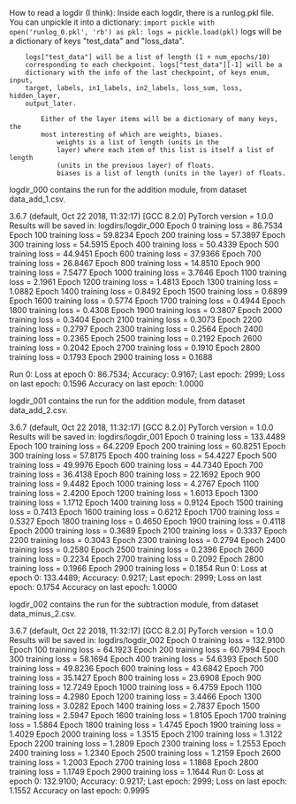 How to read a logdir (I think):
    Inside each logdir, there is a runlog.pkl file. You can unpickle it into a 
    dictionary:
    ```
    import pickle
    with open('runlog_0.pkl', 'rb') as pkl:
        logs = pickle.load(pkl)
    ```
    logs will be a dictionary of keys "test_data" and "loss_data".

        logs["test_data"] will be a list of length (1 + num_epochs/10) 
        corresponding to each checkpoint. logs["test_data"][-1] will be a 
        dictionary with the info of the last checkpoint, of keys enum, input, 
        target, labels, in1_labels, in2_labels, loss_sum, loss, hidden_layer, 
        output_later.

            Either of the layer items will be a dictionary of many keys, the 
            most interesting of which are weights, biases.
                weights is a list of length (units in the 
                layer) where each item of this list is itself a list of length 
                (units in the previous layer) of floats.
                biases is a list of length (units in the layer) of floats.



logdir_000 contains the run for the addition module, from dataset 
data_add_1.csv.

3.6.7 (default, Oct 22 2018, 11:32:17) 
[GCC 8.2.0]
PyTorch version = 1.0.0
Results will be saved in: logdirs/logdir_000
Epoch 0 training loss = 86.7534
Epoch 100 training loss = 59.8234
Epoch 200 training loss = 57.3897
Epoch 300 training loss = 54.5915
Epoch 400 training loss = 50.4339
Epoch 500 training loss = 44.9451
Epoch 600 training loss = 37.9366
Epoch 700 training loss = 26.8467
Epoch 800 training loss = 14.8510
Epoch 900 training loss = 7.5477
Epoch 1000 training loss = 3.7646
Epoch 1100 training loss = 2.1961
Epoch 1200 training loss = 1.4813
Epoch 1300 training loss = 1.0882
Epoch 1400 training loss = 0.8492
Epoch 1500 training loss = 0.6899
Epoch 1600 training loss = 0.5774
Epoch 1700 training loss = 0.4944
Epoch 1800 training loss = 0.4308
Epoch 1900 training loss = 0.3807
Epoch 2000 training loss = 0.3404
Epoch 2100 training loss = 0.3073
Epoch 2200 training loss = 0.2797
Epoch 2300 training loss = 0.2564
Epoch 2400 training loss = 0.2365
Epoch 2500 training loss = 0.2192
Epoch 2600 training loss = 0.2042
Epoch 2700 training loss = 0.1910
Epoch 2800 training loss = 0.1793
Epoch 2900 training loss = 0.1688

Run 0: Loss at epoch 0: 86.7534; Accuracy: 0.9167;
Last epoch: 2999; Loss on last epoch: 0.1596 Accuracy on last epoch: 1.0000


logdir_001 contains the run for the addition module, from dataset 
data_add_2.csv.

3.6.7 (default, Oct 22 2018, 11:32:17) 
[GCC 8.2.0]
PyTorch version = 1.0.0
Results will be saved in: logdirs/logdir_001
Epoch 0 training loss = 133.4489
Epoch 100 training loss = 64.2209
Epoch 200 training loss = 60.8251
Epoch 300 training loss = 57.8175
Epoch 400 training loss = 54.4227
Epoch 500 training loss = 49.9976
Epoch 600 training loss = 44.7340
Epoch 700 training loss = 36.4138
Epoch 800 training loss = 22.1692
Epoch 900 training loss = 9.4482
Epoch 1000 training loss = 4.2767
Epoch 1100 training loss = 2.4200
Epoch 1200 training loss = 1.6013
Epoch 1300 training loss = 1.1712
Epoch 1400 training loss = 0.9124
Epoch 1500 training loss = 0.7413
Epoch 1600 training loss = 0.6212
Epoch 1700 training loss = 0.5327
Epoch 1800 training loss = 0.4650
Epoch 1900 training loss = 0.4118
Epoch 2000 training loss = 0.3689
Epoch 2100 training loss = 0.3337
Epoch 2200 training loss = 0.3043
Epoch 2300 training loss = 0.2794
Epoch 2400 training loss = 0.2580
Epoch 2500 training loss = 0.2396
Epoch 2600 training loss = 0.2234
Epoch 2700 training loss = 0.2092
Epoch 2800 training loss = 0.1966
Epoch 2900 training loss = 0.1854
Run 0: Loss at epoch 0: 133.4489; Accuracy: 0.9217;
Last epoch: 2999; Loss on last epoch: 0.1754 Accuracy on last epoch: 1.0000<Paste>


logdir_002 contains the run for the subtraction module, from dataset 
data_minus_2.csv.

3.6.7 (default, Oct 22 2018, 11:32:17) 
[GCC 8.2.0]
PyTorch version = 1.0.0
Results will be saved in: logdirs/logdir_002
Epoch 0 training loss = 132.9100
Epoch 100 training loss = 64.1923
Epoch 200 training loss = 60.7994
Epoch 300 training loss = 58.1694
Epoch 400 training loss = 54.6393
Epoch 500 training loss = 49.8236
Epoch 600 training loss = 43.6842
Epoch 700 training loss = 35.1427
Epoch 800 training loss = 23.6908
Epoch 900 training loss = 12.7249
Epoch 1000 training loss = 6.4759
Epoch 1100 training loss = 4.2980
Epoch 1200 training loss = 3.4466
Epoch 1300 training loss = 3.0282
Epoch 1400 training loss = 2.7837
Epoch 1500 training loss = 2.5947
Epoch 1600 training loss = 1.8105
Epoch 1700 training loss = 1.5864
Epoch 1800 training loss = 1.4745
Epoch 1900 training loss = 1.4029
Epoch 2000 training loss = 1.3515
Epoch 2100 training loss = 1.3122
Epoch 2200 training loss = 1.2809
Epoch 2300 training loss = 1.2553
Epoch 2400 training loss = 1.2340
Epoch 2500 training loss = 1.2159
Epoch 2600 training loss = 1.2003
Epoch 2700 training loss = 1.1868
Epoch 2800 training loss = 1.1749
Epoch 2900 training loss = 1.1644
Run 0: Loss at epoch 0: 132.9100; Accuracy: 0.9217;
Last epoch: 2999; Loss on last epoch: 1.1552 Accuracy on last epoch: 0.9995
